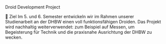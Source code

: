 Droid Development Project

🎯 Ziel
Im 5. und 6. Semester entwickeln wir im Rahmen unserer Studienarbeit an der DHBW einen voll funktionsfähigen Droiden.
Das Projekt wird nachhaltig weiterverwendet: zum Beispiel auf Messen, um Begeisterung für Technik und die praxisnahe Ausrichtung der DHBW zu wecken.
 